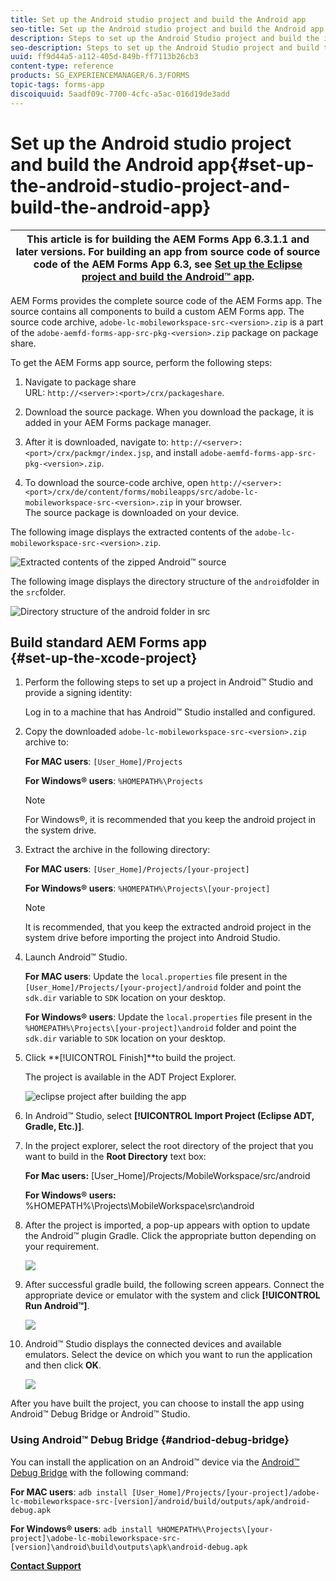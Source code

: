```yaml
---
title: Set up the Android studio project and build the Android app
seo-title: Set up the Android studio project and build the Android app
description: Steps to set up the Android Studio project and build the installer for the AEM Forms app
seo-description: Steps to set up the Android Studio project and build the installer for the AEM Forms app
uuid: ff9d44a5-a112-405d-849b-ff7113b26cb3
content-type: reference
products: SG_EXPERIENCEMANAGER/6.3/FORMS
topic-tags: forms-app
discoiquuid: 5aadf09c-7700-4cfc-a5ac-016d19de3add
---
```


# Set up the Android studio project and build the Android app{#set-up-the-android-studio-project-and-build-the-android-app}

| This article is for building the AEM Forms App 6.3.1.1 and later versions. For building an app from source code of source code of the AEM Forms App 6.3, see [Set up the Eclipse project and build the Android™ app](../../forms/using/setup-eclipse-project-build-installer.md). |
|---|

AEM Forms provides the complete source code of the AEM Forms app. The source contains all components to build a custom AEM Forms app. The source code archive, `adobe-lc-mobileworkspace-src-<version>.zip` is a part of the `adobe-aemfd-forms-app-src-pkg-<version>.zip` package on package share.

To get the AEM Forms app source, perform the following steps:

1. Navigate to package share  
   URL: `http://<server>:<port>/crx/packageshare`.

1. Download the source package. When you download the package, it is added in your AEM Forms package manager.
1. After it is downloaded, navigate to: `http://<server>:<port>/crx/packmgr/index.jsp`, and install `adobe-aemfd-forms-app-src-pkg-<version>.zip`.

1. To download the source-code archive, open `http://<server>:<port>/crx/de/content/forms/mobileapps/src/adobe-lc-mobileworkspace-src-<version>.zip` in your browser.   
   The source package is downloaded on your device.

The following image displays the extracted contents of the `adobe-lc-mobileworkspace-src-<version>.zip`.

![Extracted contents of the zipped Android™ source](assets/mws-content-1.png)

The following image displays the directory structure of the `android`folder in the `src`folder.

![Directory structure of the android folder in src](assets/android-folder.png) 

## Build standard AEM Forms app <br> {#set-up-the-xcode-project}

1. Perform the following steps to set up a project in Android™ Studio and provide a signing identity:

   Log in to a machine that has Android™ Studio installed and configured.

1. Copy the downloaded `adobe-lc-mobileworkspace-src-<version>.zip` archive to:

   **For MAC users**: `[User_Home]/Projects`

   **For Windows® users**: `%HOMEPATH%\Projects`

   >[!NOTE]
   >
   >For Windows®, it is recommended that you keep the android project in the system drive.

1. Extract the archive in the following directory:

   **For MAC users**: `[User_Home]/Projects/[your-project]`

   **For Windows® users**: `%HOMEPATH%\Projects\[your-project]`

   >[!NOTE]
   >
   >It is recommended, that you keep the extracted android project in the system drive before importing the project into Android Studio.

1. Launch Android™ Studio.

   **For MAC users**: Update the `local.properties` file present in the `[User_Home]/Projects/[your-project]/android` folder and point the `sdk.dir` variable to `SDK` location on your desktop.

   **For Windows® users**: Update the `local.properties` file present in the `%HOMEPATH%\Projects\[your-project]\android` folder and point the `sdk.dir` variable to `SDK` location on your desktop.

1. Click **[!UICONTROL Finish]**to build the project.

   The project is available in the ADT Project Explorer.

   ![eclipse project after building the app](assets/eclipsebuildmws.png)

1. In Android™ Studio, select **[!UICONTROL Import Project (Eclipse ADT, Gradle, Etc.)]**.
1. In the project explorer, select the root directory of the project that you want to build in the **Root Directory** text box:

   **For Mac users:** [User_Home]/Projects/MobileWorkspace/src/android

   **For Windows® users:** %HOMEPATH%\Projects\MobileWorkspace\src\android

1. After the project is imported, a pop-up appears with option to update the Android™ plugin Gradle. Click the appropriate button depending on your requirement.

   ![](assets/dontremindmeagainforthisproject.png)

1. After successful gradle build, the following screen appears. Connect the appropriate device or emulator with the system and click **[!UICONTROL Run Android™]**.  

   ![](assets/gradleconsole.png)

1. Android™ Studio displays the connected devices and available emulators. Select the device on which you want to run the application and then click **OK**.  

   ![](assets/connecteddevice.png)

After you have built the project, you can choose to install the app using Android™ Debug Bridge or Android™ Studio.

### Using Android™ Debug Bridge {#andriod-debug-bridge}

You can install the application on an Android™ device via the [Android™ Debug Bridge](http://developer.android.com/tools/help/adb.html) with the following command:

**For MAC users**: `adb install [User_Home]/Projects/[your-project]/adobe-lc-mobileworkspace-src-[version]/android/build/outputs/apk/android-debug.apk`

**For Windows® users**: `adb install %HOMEPATH%\Projects\[your-project]\adobe-lc-mobileworkspace-src-[version]\android\build\outputs\apk\android-debug.apk`

[**Contact Support**](https://www.adobe.com/account/sign-in.supportportal.html)
